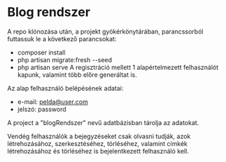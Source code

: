 
# Blog rendszer

A repo klónozása után, a projekt gyökérkönytárában, parancssorból futtassuk le a következő parancsokat:

- composer install 
- php artisan migrate:fresh --seed
- php artisan serve
A regisztráció mellett 1 alapértelmezett felhasználót kapunk, valamint több előre generáltat is.

Az alap felhasználó belépésének adatai:
- e-mail: pelda@user.com
- jelszó: password

A project a "blogRendszer" nevű adatbázisban tárolja az adatokat.

Vendég felhasználók a bejegyzéseket csak olvasni tudják, azok létrehozásához, szerkesztéséhez, törléséhez, valamint címkék létrehozásához és törléséhez is bejelentkezett felhasználó kell.


